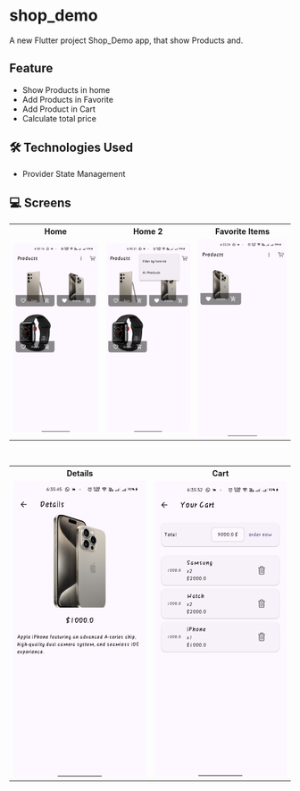 # shop_demo

A new Flutter project Shop_Demo app, that show Products and.

## Feature

- Show Products in home
- Add Products in Favorite
- Add Product in Cart
- Calculate total price

## 🛠️ Technologies Used

- Provider State Management

## 💻 Screens
<table>
  <tr>
    <th>Home</th>
    <th>Home 2</th>
    <th>Favorite Items</th>
  </tr>
  <tr>
    <td><img src="https://github.com/ahmedasaber/shop_demo/blob/master/assets/home.jpg" width="250"/></td>
    <td><img src="https://github.com/ahmedasaber/shop_demo/blob/master/assets/home%202.jpg" width="250"/></td>
    <td><img src="https://github.com/ahmedasaber/shop_demo/blob/master/assets/fav.jpg" width="250"/></td>
  </tr>
</table>

<br/>

<table>
  <tr>
    <th>Details</th>
    <th>Cart</th>
  </tr>
  <tr>
    <td><img src="https://github.com/ahmedasaber/shop_demo/blob/master/assets/details.jpg" width="250"/></td>
    <td><img src="https://github.com/ahmedasaber/shop_demo/blob/master/assets/cart.jpg" width="250"/></td>
  </tr>
</table>